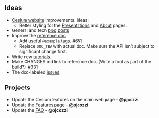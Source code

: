 ## Ideas

* [Cesium website](http://cesium.agi.com/index.html) improvements.  Ideas:
   * Better styling for the [Presentations](http://cesium.agi.com/publications.html) and [About](http://cesium.agi.com/contributors.html) pages.
* General and tech [blog posts](http://cesium.agi.com/blog.html)
* Improve the [reference doc](http://cesium.agi.com/refdoc.html)
   * Add useful `@example` tags. [#651](https://github.com/AnalyticalGraphicsInc/cesium/issues/651)
   * Replace `DOC_TBA` with actual doc.  Make sure the API isn't subject to significant change first.
* Write new [tutorials](https://github.com/AnalyticalGraphicsInc/cesium/wiki/Tutorials-Details).
* Make CHANGES.md link to reference doc.  (Write a tool as part of the build?).  [#331](https://github.com/AnalyticalGraphicsInc/cesium/issues/331)
* The doc-labeled [issues](https://github.com/AnalyticalGraphicsInc/cesium/issues?direction=desc&labels=doc&page=1&sort=updated&state=open).

## Projects

* Update the Cesium features on the main web page - **@pjcozzi**
* Update the [Features page](http://cesium.agi.com/features.html) - **@pjcozzi**
* Update the [FAQ](http://cesium.agi.com/FAQ.html) - **@pjcozzi**
